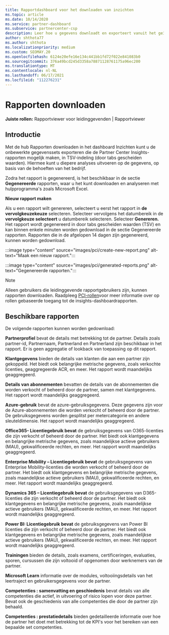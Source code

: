 ```yaml
---
title: Rapportdashboard voor het downloaden van inzichten
ms.topic: article
ms.date: 10/14/2020
ms.service: partner-dashboard
ms.subservice: partnercenter-csp
description: Leer hoe u gegevens downloadt en exporteert vanuit het geïntegreerde Partner Center rapportagedashboard en vanuit Partner Center Insights-rapporten.
author: shthota77
ms.author: shthota
ms.localizationpriority: medium
ms.custom: SEOMAY.20
ms.openlocfilehash: 6124e20efe16e134c441bb1fd72f022e841083b0
ms.sourcegitcommit: 376a49bcd245d3358a78871128761175a96ec200
ms.translationtype: MT
ms.contentlocale: nl-NL
ms.lasthandoff: 06/17/2021
ms.locfileid: "112276231"
---
```

# <a name="download-reports"></a>Rapporten downloaden

**Juiste rollen:** Rapportviewer voor leidinggevenden | Rapportviewer

## <a name="introduction"></a>Introductie

Met de hub Rapporten downloaden in het dashboard Inzichten kunt u de onbewerkte gegevenssets exporteren die de Partner Center Insights-rapporten mogelijk maken, in TSV-indeling (door tabs gescheiden waarden). Hiermee kunt u diepere analyses uitvoeren op de gegevens, op basis van de behoeften van het bedrijf.

Zodra het rapport is gegenereerd, is het beschikbaar in de sectie **Gegenereerde** rapporten, waar u het kunt downloaden en analyseren met hulpprogramma's zoals Microsoft Excel.

**Nieuw rapport maken**

Als u een rapport wilt genereren, selecteert u eerst het rapport in **de vervolgkeuzekeuze** selecteren. Selecteer vervolgens het datumbereik in de **vervolgkeuze selecteert** u datumbereik selecteren. Selecteer **Genereren.** Het rapport wordt gegenereerd in door tabs gescheiden waarden (TSV)  en kan binnen enkele minuten worden gedownload in de sectie Gegenereerde rapporten. Rapporten die in de afgelopen 14 dagen zijn gegenereerd, kunnen worden gedownload.

:::image type="content" source="images/pci/create-new-report.png" alt-text="Maak een nieuw rapport.":::

:::image type="content" source="images/pci/generated-reports.png" alt-text="Gegenereerde rapporten.":::

>[!NOTE] 
>Alleen gebruikers die leidinggevende rapportgebruikers zijn, kunnen rapporten downloaden. Raadpleeg [PCI-rollen](pci-roles.md)voor meer informatie over op rollen gebaseerde toegang tot de insights-dashboardrapporten. 

## <a name="available-reports"></a>Beschikbare rapporten

De volgende rapporten kunnen worden gedownload:

**Partnerprofiel** bevat de details met betrekking tot de partner. Details zoals partner-id, Partnernaam, Partnerland en Partnerland zijn beschikbaar in het rapport. Er is geen aggregatie of lookback van toepassing op dit rapport.

**Klantgegevens** bieden de details van klanten die aan een partner zijn gekoppeld. Het biedt ook belangrijke metrische gegevens, zoals verkochte licenties, geaggregeerde ACR, en meer. Het rapport wordt maandelijks geaggregeerd.

**Details van abonnementen** bevatten de details van de abonnementen die worden verkocht of beheerd door de partner, samen met klantgegevens. Het rapport wordt maandelijks geaggregeerd.

**Azure-gebruik** bevat de azure-gebruiksgegevens. Deze gegevens zijn voor de Azure-abonnementen die worden verkocht of beheerd door de partner. De gebruiksgegevens worden gesplitst per metercategorie en andere sleuteldimensie. Het rapport wordt maandelijks geaggregeerd.

**Office365- Licentiegebruik bevat** de gebruiksgegevens van O365-licenties die zijn verkocht of beheerd door de partner. Het biedt ook klantgegevens en belangrijke metrische gegevens, zoals maandelijkse actieve gebruikers (MAU), gekwalificeerde rechten, en meer. Het rapport wordt maandelijks geaggregeerd.

**Enterprise Mobility – Licentiegebruik bevat**  de gebruiksgegevens van Enterprise Mobility-licenties die worden verkocht of beheerd door de partner. Het biedt ook klantgegevens en belangrijke metrische gegevens, zoals maandelijkse actieve gebruikers (MAU), gekwalificeerde rechten, en meer. Het rapport wordt maandelijks geaggregeerd.

**Dynamics 365 – Licentiegebruik bevat** de gebruiksgegevens van D365-licenties die zijn verkocht of beheerd door de partner. Het biedt ook klantgegevens en belangrijke metrische gegevens, zoals maandelijkse actieve gebruikers (MAU), gekwalificeerde rechten, en meer. Het rapport wordt maandelijks geaggregeerd.

**Power BI: Licentiegebruik bevat** de gebruiksgegevens van Power BI licenties die zijn verkocht of beheerd door de partner. Het biedt ook klantgegevens en belangrijke metrische gegevens, zoals maandelijkse actieve gebruikers (MAU), gekwalificeerde rechten, en meer. Het rapport wordt maandelijks geaggregeerd.

**Trainingen** bieden de details, zoals examens, certificeringen, evaluaties, sporen, cursussen die zijn voltooid of opgenomen door werknemers van de partner.

**Microsoft Learn** informatie over de modules, voltooiingsdetails van het leertraject en gebruikersgegevens voor de partner.

**Competenties : samenvatting en geschiedenis** bevat details van alle competenties die actief, in uitvoering of risico lopen voor deze partner. Bevat ook de geschiedenis van alle competenties die door de partner zijn behaald.

**Competenties : prestatiedetails** bieden gedetailleerde informatie over hoe de partner het doet met betrekking tot de KPI's voor het bereiken van een bepaalde set competenties.

